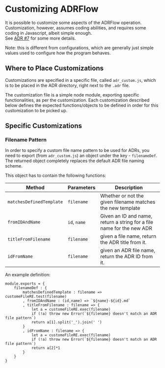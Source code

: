 # Customizing ADRFlow

It is possible to customize some aspects of the ADRFlow operation. Customization, however, assumes coding abilities, and requires some coding in Javascript, albeit simple enough.  
See [ADR #7](./adr/7-Defining_Customizations.md) for some more details.

Note: this is different from configurations, which are generally just simple values used to configure how the program behaves.

## Where to Place Customizations
Customizations are specified in a specific file, called `adr_custom.js`, which is to be placed in the ADR directory, right next to the `.adr` file.

The customization file is a simple node module, exporting specific functionalities, as per the customization. Each customization described below defines the expected functions/objects to be defined in order for this customization to be picked up.

## Specific Customizations

### Filename Pattern
In order to specify a custom file name pattern to be used for ADRs, you need to export (from `adr_custom.js`) an object under the key - `filenameDef`.  
The returned object completely replaces the default ADR file naming scheme.

This object has to contain the following functions:

Method|Parameters|Description
------|----------|-----------
 `matchesDefinedTemplate`| `filename` | Whether or not the given filename matches the new template 
 `fromIDAndName` | `id`, `name` | Given an ID and name, return a string for a file name for the new ADR 
 `titleFromFilename` | `filename` | given a file name, return the ADR title from it. 
 `idFromName` | `filename` | given an ADR file name, return the ADR ID from it. 

An example definition:
```
module.exports = {
    filenameDef : {
        matchesDefinedTemplate : filename => customeFileRE.test(filename)
        , fromIDAndName : (id,name) => `${name}-${id}.md`
        , titleFromFilename : filename => {
            let a = customeFileRE.exec(filename)
            if (!a) throw new Error(`${filename} doesn't match an ADR file pattern`)
            return a[1].split('_').join(' ')
        }
        , idFromName : filename => {
            let a = customeFileRE.exec(filename)
            if (!a) throw new Error(`${filename} doesn't match an ADR file pattern`)
            return a[2]*1
        }
    }
}
```

